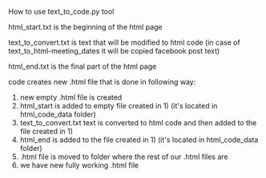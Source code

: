 How to use text_to_code.py tool

html_start.txt is the beginning of the html page

text_to_convert.txt is text that will be modified to html code (in case of text_to_html-meeting_dates it will be copied facebook post text)

html_end.txt is the final part of the html page

code creates new .html file that is done in following way:
1) new empty .html file is created
2) html_start is added to empty file created in 1) (it's located in html_code_data folder)
3) text_to_convert.txt text is converted to html code and then added to the file created in 1)
4) html_end is added to the file created in 1) (it's located in html_code_data folder)
5) .html file is moved to folder where the rest of our .html files are
6) we have new fully working .html file
